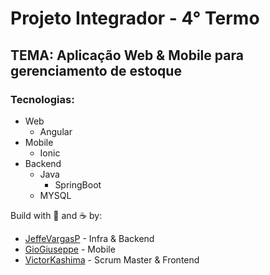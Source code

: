 # Projeto Integrador - 4° Termo

## TEMA: Aplicação Web & Mobile para gerenciamento de estoque

### Tecnologias:
- Web
    - Angular
- Mobile
    - Ionic
- Backend
    - Java
        - SpringBoot
    - MYSQL

Build with 💙 and ☕ by:

- [JeffeVargasP](https://github.com/JeffeVargasP/) - Infra & Backend
- [GioGiuseppe](https://github.com/giogiuseppe/) - Mobile
- [VictorKashima](https://github.com/VictorKashima/) - Scrum Master & Frontend